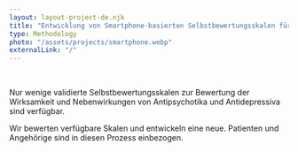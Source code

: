 ```yaml
---
layout: layout-project-de.njk
title: "Entwicklung von Smartphone-basierten Selbstbewertungsskalen für Schizophrenie und Depression"
type: Methodology
photo: "/assets/projects/smartphone.webp"
externalLink: "/"
---
```


<br>

Nur wenige validierte Selbstbewertungsskalen zur Bewertung der Wirksamkeit und Nebenwirkungen von Antipsychotika und Antidepressiva sind verfügbar.

Wir bewerten verfügbare Skalen und entwickeln eine neue. Patienten und Angehörige sind in diesen Prozess einbezogen.
    